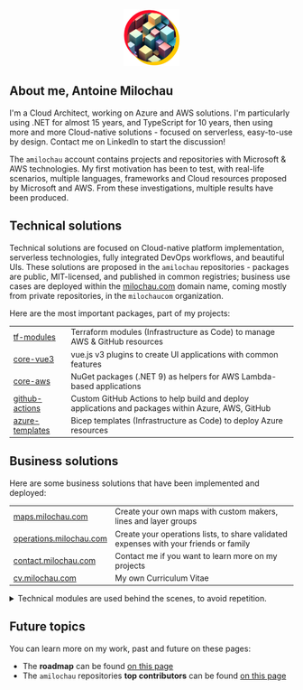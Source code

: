 <div align="center">
  <a align="center" href="https://milochau.com" target="_blank">
    <img alt="milochau logo" width="100" src="./assets/logo.png">
  </a>
</div>

## About me, Antoine Milochau

I'm a Cloud Architect, working on Azure and AWS solutions. I'm particularly using .NET for almost 15 years, and TypeScript for 10 years, then using more and more Cloud-native solutions - focused on serverless, easy-to-use by design. Contact me on LinkedIn to start the discussion!

The `amilochau` account contains projects and repositories with Microsoft & AWS technologies. My first motivation has been to test, with real-life scenarios, multiple languages, frameworks and Cloud resources proposed by Microsoft and AWS. From these investigations, multiple results have been produced.

## Technical solutions

Technical solutions are focused on Cloud-native platform implementation, serverless technologies, fully integrated DevOps workflows, and beautiful UIs. These solutions are proposed in the `amilochau` repositories - packages are public, MIT-licensed, and published in common registries; business use cases are deployed within the [milochau.com](https://milochau.com) domain name, coming mostly from private repositories, in the `milochaucom` organization.

Here are the most important packages, part of my projects:

|   |   |
|---|---|
| [tf-modules](https://github.com/amilochau/tf-modules) | Terraform modules (Infrastructure as Code) to manage AWS & GitHub resources |
| [core-vue3](https://github.com/amilochau/core-vue3) | vue.js v3 plugins to create UI applications with common features |
| [core-aws](https://github.com/amilochau/core-aws) | NuGet packages (.NET 9) as helpers for AWS Lambda-based applications |
| [github-actions](https://github.com/amilochau/github-actions) | Custom GitHub Actions to help build and deploy applications and packages within Azure, AWS, GitHub |
| [azure-templates](https://github.com/amilochau/azure-templates) | Bicep templates (Infrastructure as Code) to deploy Azure resources |

## Business solutions

Here are some business solutions that have been implemented and deployed:

|   |   |
|---|---|
| [maps.milochau.com](https://maps.milochau.com) | Create your own maps with custom makers, lines and layer groups |
| [operations.milochau.com](https://operations.milochau.com) | Create your operations lists, to share validated expenses with your friends or family |
| [contact.milochau.com](https://contact.milochau.com) | Contact me if you want to learn more on my projects |
| [cv.milochau.com](https://cv.milochau.com) | My own Curriculum Vitae |

<details>
<summary>Technical modules are used behind the scenes, to avoid repetition.</summary>

- `emails`: internal technical service to send compliant templatized emails; including unsubscribe list and bounce/complain feedbacks - based mostly on AWS SES, AWS DynamoDB, AWS SNS
- `identity`: identity provider to manage users and groups - based mostly on AWS Cognito
- `permissions`: permissions service to manage Attribute-Based Access Control in business solutions - based mostly on AWS DynamoDB, AWS Cognito
- `trackings`: audit service to track business-related events in business solutions - based mostly on AWS DynamoDB
- `management`: global configuration for AWS Accounts

</details>

## Future topics

You can learn more on my work, past and future on these pages:

- The **roadmap** can be found [on this page](./docs/roadmap.md)
- The `amilochau` repositories **top contributors** can be found [on this page](./docs/contributors.md)
